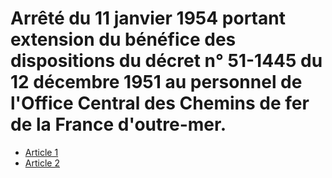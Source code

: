 # Arrêté du 11 janvier 1954 portant extension du bénéfice des dispositions du décret n° 51-1445 du 12 décembre 1951 au personnel de l'Office Central des Chemins de fer de la France d'outre-mer.

- [Article 1](article-1.md)
- [Article 2](article-2.md)
